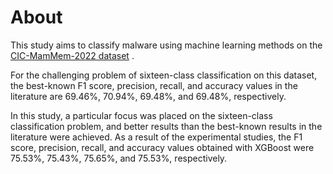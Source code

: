 # About 

This study aims to classify malware using machine learning methods on the [CIC-MamMem-2022 dataset](https://www.unb.ca/cic/datasets/malmem-2022.html) . 

For the challenging problem of sixteen-class classification on this dataset, the best-known F1 score, precision, recall, and accuracy values in the literature are 69.46%, 70.94%, 69.48%, and 69.48%, respectively. 

In this study, a particular focus was placed on the sixteen-class classification problem, and better results than the best-known results in the literature were achieved. 
As a result of the experimental studies, the F1 score, precision, recall, and accuracy values obtained with XGBoost were 75.53%, 75.43%, 75.65%, and 75.53%, respectively.
